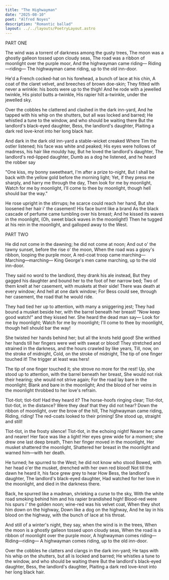 ```yaml
---
title: "The Highwayman"
date: "2025-08-10"
poet: "Alfred Noyes"
description: "Romantic ballad"
layout: ../../layouts/PoetryLayout.astro
---
```


 PART ONE

The wind was a torrent of darkness among the gusty trees,
The moon was a ghostly galleon tossed upon cloudy seas,
The road was a ribbon of moonlight over the purple moor,
And the highwayman came riding—
Riding—riding—
The highwayman came riding, up to the old inn-door.

He'd a French cocked-hat on his forehead, a bunch of lace at his chin,
A coat of the claret velvet, and breeches of brown doe-skin;
They fitted with never a wrinkle: his boots were up to the thigh!
And he rode with a jewelled twinkle,
His pistol butts a-twinkle,
His rapier hilt a-twinkle, under the jewelled sky.

Over the cobbles he clattered and clashed in the dark inn-yard,
And he tapped with his whip on the shutters, but all was locked and barred;
He whistled a tune to the window, and who should be waiting there
But the landlord's black-eyed daughter,
Bess, the landlord's daughter,
Plaiting a dark red love-knot into her long black hair.

And dark in the dark old inn-yard a stable-wicket creaked
Where Tim the ostler listened; his face was white and peaked;
His eyes were hollows of madness, his hair like mouldy hay,
But he loved the landlord's daughter,
The landlord's red-lipped daughter,
Dumb as a dog he listened, and he heard the robber say

"One kiss, my bonny sweetheart, I'm after a prize to-night,
But I shall be back with the yellow gold before the morning light;
Yet, if they press me sharply, and harry me through the day,
Then look for me by moonlight,
Watch for me by moonlight,
I'll come to thee by moonlight, though hell should bar the way."

He rose upright in the stirrups; he scarce could reach her hand,
But she loosened her hair i' the casement! His face burnt like a brand
As the black cascade of perfume came tumbling over his breast;
And he kissed its waves in the moonlight,
(Oh, sweet black waves in the moonlight!)
Then he tugged at his rein in the moonlight, and galloped away to the West.

PART TWO

He did not come in the dawning; he did not come at noon;
And out o' the tawny sunset, before the rise o' the moon,
When the road was a gipsy's ribbon, looping the purple moor,
A red-coat troop came marching—
Marching—marching—
King George's men came marching, up to the old inn-door.

They said no word to the landlord, they drank his ale instead,
But they gagged his daughter and bound her to the foot of her narrow bed;
Two of them knelt at her casement, with muskets at their side!
There was death at every window;
And hell at one dark window;
For Bess could see, through her casement, the road that he would ride.

They had tied her up to attention, with many a sniggering jest;
They had bound a musket beside her, with the barrel beneath her breast!
"Now keep good watch!" and they kissed her.
She heard the dead man say—
Look for me by moonlight;
Watch for me by moonlight;
I'll come to thee by moonlight, though hell should bar the way!

She twisted her hands behind her; but all the knots held good!
She writhed her hands till her fingers were wet with sweat or blood!
They stretched and strained in the darkness, and the hours crawled by like years,
Till, now, on the stroke of midnight,
Cold, on the stroke of midnight,
The tip of one finger touched it! The trigger at least was hers!

The tip of one finger touched it; she strove no more for the rest!
Up, she stood up to attention, with the barrel beneath her breast,
She would not risk their hearing; she would not strive again;
For the road lay bare in the moonlight;
Blank and bare in the moonlight;
And the blood of her veins in the moonlight throbbed to her love's refrain.

Tlot-tlot; tlot-tlot! Had they heard it? The horse-hoofs ringing clear;
Tlot-tlot, tlot-tlot, in the distance? Were they deaf that they did not hear?
Down the ribbon of moonlight, over the brow of the hill,
The highwayman came riding,
Riding, riding!
The red-coats looked to their priming! She stood up, straight and still!

Tlot-tlot, in the frosty silence! Tlot-tlot, in the echoing night!
Nearer he came and nearer! Her face was like a light!
Her eyes grew wide for a moment; she drew one last deep breath,
Then her finger moved in the moonlight,
Her musket shattered the moonlight,
Shattered her breast in the moonlight and warned him—with her death.

He turned; he spurred to the West; he did not know who stood
Bowed, with her head o'er the musket, drenched with her own red blood!
Not till the dawn he heard it, his face grew grey to hear
How Bess, the landlord's daughter,
The landlord's black-eyed daughter,
Had watched for her love in the moonlight, and died in the darkness there.

Back, he spurred like a madman, shrieking a curse to the sky,
With the white road smoking behind him and his rapier brandished high!
Blood-red were his spurs i' the golden noon; wine-red was his velvet coat,
When they shot him down on the highway,
Down like a dog on the highway,
And he lay in his blood on the highway, with the bunch of lace at his throat.

And still of a winter's night, they say, when the wind is in the trees,
When the moon is a ghostly galleon tossed upon cloudy seas,
When the road is a ribbon of moonlight over the purple moor,
A highwayman comes riding—
Riding—riding—
A highwayman comes riding, up to the old inn-door.

Over the cobbles he clatters and clangs in the dark inn-yard;
He taps with his whip on the shutters, but all is locked and barred;
He whistles a tune to the window, and who should be waiting there
But the landlord's black-eyed daughter,
Bess, the landlord's daughter,
Plaiting a dark red love-knot into her long black hair.

